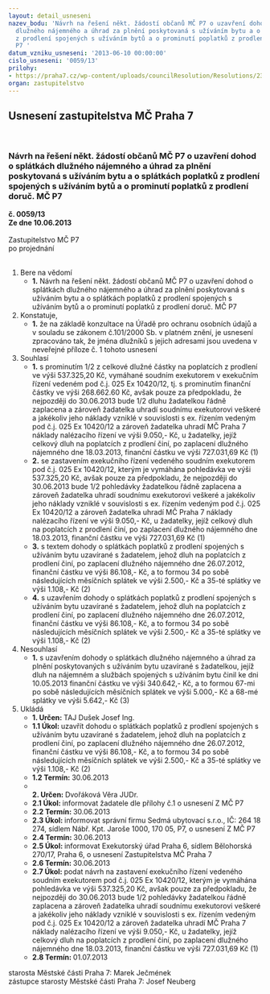```yaml
---
layout: detail_usneseni
nazev_bodu: 'Návrh na řešení někt. žádostí občanů MČ P7 o uzavření dohod o splátkách
  dlužného nájemného a úhrad za plnění poskytovaná s užíváním bytu a o splátkách poplatků
  z prodlení spojených s užíváním bytů a o prominutí poplatků z prodlení doruč. MČ
  P7 '
datum_vzniku_usneseni: '2013-06-10 00:00:00'
cislo_usneseni: '0059/13'
prilohy:
- https://praha7.cz/wp-content/uploads/councilResolution/Resolutions/23286/5-13-usnesen%c3%ad_rm%c4%8d_0428.doc
organ: zastupitelstvo
---
```

<div id="ucUsn_pList" class="usn">
	<span><h2>Usnesení zastupitelstva MČ Praha 7 </h2>
<br></span><div class="standBody">
<span><h3>Návrh na řešení někt. žádostí občanů MČ P7 o uzavření dohod o splátkách dlužného nájemného a úhrad za plnění poskytovaná s užíváním bytu a o splátkách poplatků z prodlení spojených s užíváním bytů a o prominutí poplatků z prodlení doruč. MČ P7 </h3></span><div class="center">
		<strong>č. 0059/13</strong><br>
	</div>
<div class="center">
		<strong>Ze dne 10.06.2013</strong><br><br>
	</div>Zastupitelstvo MČ P7<br> po projednání<br><br><ol>
<li>Bere na vědomí<ul><li>
<strong>1.</strong> Návrh na řešení někt. žádostí občanů MČ P7 o uzavření dohod o splátkách dlužného nájemného a úhrad za plnění poskytovaná s užíváním bytu a o splátkách poplatků z prodlení spojených s užíváním bytů a o prominutí poplatků z prodlení doruč. MČ P7 </li></ul>
</li>
<li>Konstatuje,<ul><li>
<strong>1.</strong> že na základě konzultace na Úřadě pro ochranu osobních údajů a v souladu se zákonem č.101/2000 Sb. v platném znění, je usnesení zpracováno tak, že jména dlužníků s jejich adresami jsou uvedena v neveřejné příloze č. 1 tohoto usnesení</li></ul>
</li>
<li>Souhlasí<ul>
<li>
<strong>1.</strong> s prominutím 1/2 z celkové dlužné částky na poplatcích z prodlení ve výši 537.325,20 Kč, vymáhané soudním exekutorem v exekučním řízení vedeném pod č.j. 025 Ex 10420/12, tj. s prominutím finanční částky ve výši 268.662.60 Kč, avšak pouze za předpokladu, že nejpozději do 30.06.2013 bude 1/2 dluhu žadatelkou řádně zaplacena a zároveň žadatelka uhradí soudnímu exekutorovi veškeré a jakékoliv jeho náklady vzniklé v souvislosti s ex. řízením vedeným pod č.j. 025 Ex 10420/12 a zároveň žadatelka uhradí MČ Praha 7 náklady nalézacího řízení ve výši 9.050,- Kč, u žadatelky, jejíž celkový dluh na poplatcích z prodlení činí, po zaplacení dlužného nájemného dne 18.03.2013, finanční částku ve výši 727.031,69 Kč (1)</li>
<li>
<strong>2.</strong> se zastavením exekučního řízení vedeného soudním exekutorem pod č.j. 025 Ex 10420/12, kterým je vymáhána pohledávka ve výši 537.325,20 Kč, avšak pouze za předpokladu, že nejpozději do 30.06.2013 bude 1/2 pohledávky žadatelkou řádně zaplacena a zároveň žadatelka uhradí soudnímu exekutorovi veškeré a jakékoliv jeho náklady vzniklé v souvislosti s ex. řízením vedeným pod č.j. 025 Ex 10420/12 a zároveň žadatelka uhradí MČ Praha 7 náklady nalézacího řízení ve výši 9.050,- Kč, u žadatelky, jejíž celkový dluh na poplatcích z prodlení činí, po zaplacení dlužného nájemného dne 18.03.2013, finanční částku ve výši 727.031,69 Kč (1)</li>
<li>
<strong>3.</strong> s textem dohody o splátkách poplatků z prodlení spojených s užíváním bytu uzavírané s žadatelem, jehož dluh na poplatcích z prodlení činí, po zaplacení dlužného nájemného dne 26.07.2012, finanční částku ve výši 86.108,- Kč, a to formou  34 po sobě následujících měsíčních splátek ve výši 2.500,- Kč a 35-té splátky ve výši 1.108,- Kč (2)</li>
<li>
<strong>4.</strong> s uzavřením dohody o splátkách poplatků z prodlení spojených s užíváním bytu uzavírané s žadatelem, jehož dluh na poplatcích z prodlení činí, po zaplacení dlužného nájemného dne 26.07.2012, finanční částku ve výši 86.108,- Kč, a to formou  34 po sobě následujících měsíčních splátek ve výši 2.500,- Kč a 35-té splátky ve výši 1.108,- Kč (2)</li>
</ul>
</li>
<li>Nesouhlasí<ul><li>
<strong>1.</strong> s uzavřením dohody o splátkách dlužného nájemného a úhrad za plnění poskytovaných s užíváním bytu uzavírané s žadatelkou, jejíž dluh na nájemném a službách spojených s užíváním bytu činil ke dni 10.05.2013 finanční částku ve výši 340.642,- Kč, a to formou  67-mi po sobě následujících měsíčních splátek ve výši 5.000,- Kč a 68-mé splátky ve výši 5.642,- Kč (3)      </li></ul>
</li>
<li>Ukládá<ul>
<li>
<strong>1. Určen: </strong>TAJ Dušek Josef Ing.</li>
<li>
<strong>1.1 Úkol: </strong>uzavřít dohodu o splátkách poplatků z prodlení spojených s užíváním bytu uzavírané s žadatelem, jehož dluh na poplatcích z prodlení činí, po zaplacení dlužného nájemného dne 26.07.2012, finanční částku ve výši 86.108,- Kč, a to formou 34 po sobě následujících měsíčních splátek ve výši 2.500,- Kč a 35-té splátky ve výši 1.108,- Kč (2)</li>
<li>
<strong>1.2 Termín: </strong>30.06.2013</li>
<li>
<strong><br>2. Určen: </strong>Dvořáková Věra JUDr.</li>
<li>
<strong>2.1 Úkol: </strong>informovat žadatele dle přílohy č.1 o usnesení Z MČ P7</li>
<li>
<strong>2.2 Termín: </strong>30.06.2013</li>
<li>
<strong>2.3 Úkol: </strong>informovat správní firmu Sedmá ubytovací s.r.o., IČ: 264 18 274, sídlem Nábř. Kpt. Jaroše 1000, 170 05, P7, o usnesení Z MČ P7</li>
<li>
<strong>2.4 Termín: </strong>30.06.2013</li>
<li>
<strong>2.5 Úkol: </strong>informovat Exekutorský úřad Praha 6, sídlem Bělohorská 270/17, Praha 6, o usnesení Zastupitelstva MČ Praha 7</li>
<li>
<strong>2.6 Termín: </strong>30.06.2013</li>
<li>
<strong>2.7 Úkol: </strong>podat návrh na zastavení exekučního řízení vedeného soudním exekutorem pod č.j. 025 Ex 10420/12, kterým je vymáhána pohledávka ve výši 537.325,20 Kč, avšak pouze za předpokladu, že nejpozději do 30.06.2013 bude 1/2 pohledávky žadatelkou řádně zaplacena a zároveň žadatelka uhradí soudnímu exekutorovi veškeré a jakékoliv jeho náklady vzniklé v souvislosti s ex. řízením vedeným pod č.j. 025 Ex 10420/12 a zároveň žadatelka uhradí MČ Praha 7 náklady nalézacího řízení ve výši 9.050,- Kč, u žadatelky, jejíž celkový dluh na poplatcích z prodlení činí, po zaplacení dlužného nájemného dne 18.03.2013, finanční částku ve výši 727.031,69 Kč (1) </li>
<li>
<strong>2.8 Termín: </strong>01.07.2013</li>
</ul>
</li>
</ol>starosta Městské části Praha 7: Marek Ječmének<br>zástupce starosty Městské části Praha 7: Josef Neuberg
</div>
</div>
